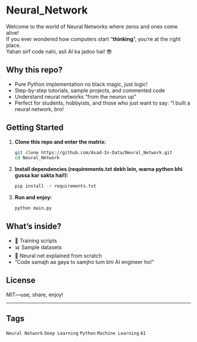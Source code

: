 # Neural_Network


Welcome to the world of Neural Networks where zeros and ones come alive!  
If you ever wondered how computers start “**thinking**”, you’re at the right place.  
Yahan sirf code nahi, asli AI ka jadoo hai! 😎

## Why this repo?

- Pure Python implementation no black magic, just logic!
- Step-by-step tutorials, sample projects, and commented code
- Understand neural networks “from the neuron up”
- Perfect for students, hobbyists, and those who just want to say: “I built a neural network, bro!

## Getting Started

1. **Clone this repo and enter the matrix:**
   ```bash
   git clone https://github.com/Asad-In-Data/Neural_Network.git
   cd Neural_Network
   ```
2. **Install dependencies (requirements.txt dekh lein, warna python bhi gussa kar sakta hai!):**
   ```bash
   pip install -r requirements.txt
   ```
3. **Run and enjoy:**
   ```bash
   python main.py
   ```

## What’s inside?

- 🚀 Training scripts  
- 📊 Sample datasets  
- 🤖 Neural net explained from scratch  
- “Code samajh aa gaya to samjho tum bhi AI engineer ho!”

## License

MIT—use, share, enjoy!

---

## Tags

`Neural Network` `Deep Learning` `Python` `Machine Learning` `AI`  


  
